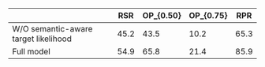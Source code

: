 |            				  | RSR | OP_{0.50}| OP_{0.75}| RPR
|----	 				  | ----	| -----          |-----       	  |-----
|W/O semantic-aware target likelihood|45.2   | 43.5	       | 10.2         | 65.3
|Full model                 			 |54.9   | 65.8          | 21.4         | 85.9
